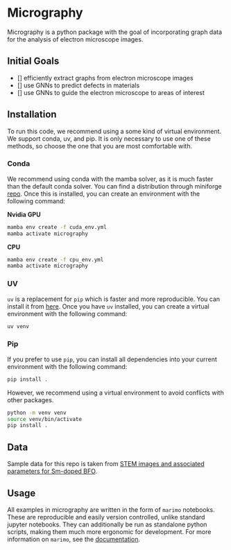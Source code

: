 # Micrography

Micrography is a python package with the goal of incorporating graph data for the analysis of electron microscope images. 

## Initial Goals
- [] efficiently extract graphs from electron microscope images
- [] use GNNs to predict defects in materials
- [] use GNNs to guide the electron microscope to areas of interest

## Installation

To run this code, we recommend using a some kind of virtual environment. We support conda, uv, and pip. It is only necessary to use one of these methods, so choose the one that you are most comfortable with.

### Conda

We recommend using conda with the mamba solver, as it is much faster than the default conda solver. You can find a distribution through miniforge [repo](https://github.com/conda-forge/miniforge). Once this is installed, you can create an environment with the following command:

**Nvidia GPU**
```bash
mamba env create -f cuda_env.yml
mamba activate micrography
```

**CPU**
```bash
mamba env create -f cpu_env.yml
mamba activate micrography
```

### UV

`uv` is a replacement for `pip` which is faster and more reproducible. You can install it from [here](https://github.com/astral-sh/uv). Once you have `uv` installed, you can create a virtual environment with the following command:

```bash
uv venv
```

### Pip

If you prefer to use `pip`, you can install all dependencies into your current environment with the following command:

```bash
pip install .
```

However, we recommend using a virtual environment to avoid conflicts with other packages.
```bash
python -m venv venv
source venv/bin/activate
pip install .
```
## Data

Sample data for this repo is taken from [STEM images and associated parameters for Sm-doped BFO](https://doi.org/10.5281/zenodo.4555978).

## Usage

All examples in micrography are written in the form of `marimo` notebooks. These are reproducible and easily version controlled, unlike standard jupyter notebooks. They can additionally be run as standalone python scripts, making them much more ergonomic for development. For more information on `marimo`, see the [documentation](https://marimo.io/).